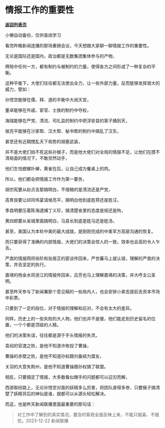 # 情报工作的重要性

[**返回列表页**](/gzh/政事堂2019)

小懒自动备份，仅供查阅学习

看完昨晚新闻连播的那场重磅会议，今天想跟大家聊一聊情报工作的重要性。  

无论是国际还是国内，政治都是无数集团集体参与的产物，

牌局中任何一方，都有制约与被制约的力量，使得各方之间形成了一种复杂的平衡。

这种平衡下，大佬们往往都无法使出全力，让一些外部力量，反而能够发挥很大的威力，譬如：

孙悟空能够在儒、释、道的平衡中大闹天宫，

董卓能够在外戚、宦官、士族的制约中夺权，

海瑞能够在严党、清流、司礼监的制约中把淳安县的案子捅到天，

侯亮平能够在沙家帮、汉大帮、秘书帮的制约中搞乱了汉东，

甚至还有近期搅乱天下局势的胡塞武装，  

并不是大佬们拍不死这些孙猴子，而是他大佬们对全局的情报不足，让他们在摸不清局面的情况下，不敢贸然动手，

他们生怕螳螂扑蝉，黄雀在后，让自己成为餐桌上的肉。

所以，他们都会把情报工作作为第一要务，

胡宗宪要从赵贞吉那搞明白，不借粮的是清流还是严党，

高育良要让祁同伟宴请侯亮平，搞明白他到底姓蒋还是姓汪，

季昌明要压着陈海逮捕丁义珍，搞清楚省里的态度是规还是拘，  

黄四郎要从省城里面搞明白，马县长到底是姓马还是姓汤，

甚至，美国认为本轮中美的最大成就，是刚刚完成的中美军方高层沟通的恢复。

而只要获得了准确的内部情报，大佬们的决策会惊人的一致，效率也会高的令人乍舌。  

严嵩的情报网将徐阶和张居正的密谈传回来，严世蕃马上就认错，理解的严嵩的决策，并去坚定的执行。

嘉靖的杨金水将浙江的情报传回来，吕芳也马上理解嘉靖的决策，并大呼主公圣明。

甚至昨天参与了新闻署那个意见稿的一些局内人，也会安排小弟去提前去资本市场中彩票。

只要到了一定的段位，对于情报的理解和应对，不会有太大的差异。  

同样，历史上的一些失败的大人物，他们也并不是傻，他们能走到历史留名的位置，一个个都是顶级的人精。  

他们的决策失误，往往都是源于手头情报的失灵。  

袁绍的官渡之败，是他不知道许攸投了曹操，  

曹操的赤壁之败，是他不知道孙权跟刘备结为盟友，  

关羽的大意失荆州，是他不知道曹操跟孙权搞了联盟。

相反，只要搞定了情报，大多数看似棘手的问题都可以迎刃而解，  

西游取经路上，无论孙悟空对面的妖精多么厉害，将团队虐得多惨，只要猴子搞清楚了妖精背后的神仙是谁，就都可以从源头轻松解决。

而这，也是昨天新闻联播里面最重要的那句话：

> 对工作中了解到的真实情况，要及时客观全面反映上来，不能只报喜、不报忧。2023-12-22 新闻联播

